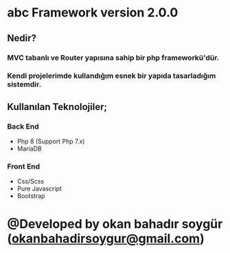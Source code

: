 # abc Framework version 2.0.0

## Nedir?
### MVC tabanlı ve Router yapısına sahip bir php frameworkü'dür.
### Kendi projelerimde kullandığım esnek bir yapıda tasarladığım sistemdir.


## Kullanılan Teknolojiler;

### Back End
- Php 8 (Support Php 7.x)
- MariaDB


### Front End
- Css/Scss
- Pure Javascript
- Bootstrap

# @Developed by okan bahadır soygür (okanbahadirsoygur@gmail.com)